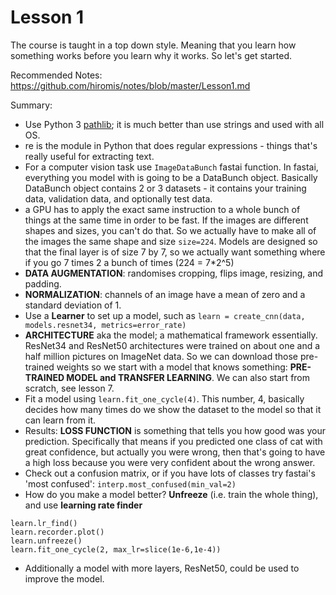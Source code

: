 # Lesson 1

The course is taught in a top down style. Meaning that you learn how something works before you learn why it works. So let's get started.

Recommended Notes: https://github.com/hiromis/notes/blob/master/Lesson1.md

Summary:

- Use Python 3 [pathlib](https://docs.python.org/3/library/pathlib.html); it is much better than use strings and used with all OS.
- re is the module in Python that does regular expressions - things that's really useful for extracting text.
- For a computer vision task use `ImageDataBunch` fastai function. In fastai, everything you model with is going to be a DataBunch object. Basically DataBunch object contains 2 or 3 datasets - it contains your training data, validation data, and optionally test data.
- a GPU has to apply the exact same instruction to a whole bunch of things at the same time in order to be fast. If the images are different shapes and sizes, you can't do that. So we actually have to make all of the images the same shape and size `size=224`. Models are designed so that the final layer is of size 7 by 7, so we actually want something where if you go 7 times 2 a bunch of times (224 = 7*2^5)
- **DATA AUGMENTATION**: randomises cropping, flips image, resizing, and padding.
- **NORMALIZATION**: channels of an image have a mean of zero and a standard deviation of 1.
- Use a **Learner** to set up a model, such as `learn = create_cnn(data, models.resnet34, metrics=error_rate)`
- **ARCHITECTURE** aka the model; a mathematical framework essentially. ResNet34 and ResNet50 architectures were trained on about one and a half million pictures on ImageNet data. So we can download those pre-trained weights so we start with a model that knows something: **PRE-TRAINED MODEL and TRANSFER LEARNING**. We can also start from scratch, see lesson 7.
- Fit a model using `learn.fit_one_cycle(4)`. This number, 4, basically decides how many times do we show the dataset to the model so that it can learn from it.
- Results: **LOSS FUNCTION** is something that tells you how good was your prediction. Specifically that means if you predicted one class of cat with great confidence, but actually you were wrong, then that's going to have a high loss because you were very confident about the wrong answer.
- Check out a confusion matrix, or if you have lots of classes try fastai's 'most confused': `interp.most_confused(min_val=2)`
- How do you make a model better? **Unfreeze** (i.e. train the whole thing), and use **learning rate finder**

```
learn.lr_find()
learn.recorder.plot()
learn.unfreeze()
learn.fit_one_cycle(2, max_lr=slice(1e-6,1e-4))
```

- Additionally a model with more layers, ResNet50, could be used to improve the model.



